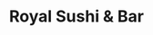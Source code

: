 ---
layout: place
title: "Royal Sushi & Bar"
permalink: /louisiana/new-orleans/royal-sushi-bar.html
stateAbbr: LA
stateName: Louisiana
cityName: New Orleans
seo:
  name: "Royal Sushi & Bar"
  type: Restaurant
  links: http://www.royalsushinola.com/
description: "Royal Sushi & Bar serves delicious sushi in New Orleans, Louisiana. Try fresh Japanese dishes for a great dining experience. "
place_id: ChIJExCguxmmIIYR7r_EsdB-wnc
photos:
  - name: >-
      places/ChIJExCguxmmIIYR7r_EsdB-wnc/photos/AeeoHcI9gLO3uF-cJ0Q_YtupvAoy6fAREVyglkqTdQz0D3UGBrMmXA_MJjhaEn72ORKF2MDzZXsR675Nkot8la7t6tSpSm9hH6WXhAUAusht3Xm2PzI5CDBmoDyWD0_I03b5WassyYP2T1QBcWxpLXhA3DesLLP8JYyu608nNprZIc5PZsD-A7nkkPDfzHBU_ht4mWw507gHOHoLFep4cpjWV6N3dUP48cgHatlLAPc5TrwbRl5gMK31dbM6ap_tQJ7Q_LElsb3KAqSEYTefyatVo-yDEGtluUP9vDnmvZzBkUMC8w
    widthPx: 960
    heightPx: 540
    authorAttributions:
      - displayName: Royal Sushi & Bar
        uri: https://maps.google.com/maps/contrib/113955011078733709527
        photoUri: >-
          https://lh3.googleusercontent.com/a/ACg8ocLJLAeycBed7sBq5vQqGkeuidhYVY3Fb23kDc6eaeLfItPOog=s100-p-k-no-mo
    flagContentUri: >-
      https://www.google.com/local/imagery/report/?cb_client=maps_api_places.places_api&image_key=!1e10!2sAF1QipPhvhx0ubB0eBNh5clptPah-_BIHulR9VSvW7rg&hl=en-US
    googleMapsUri: >-
      https://www.google.com/maps/place//data=!3m4!1e2!3m2!1sAF1QipPhvhx0ubB0eBNh5clptPah-_BIHulR9VSvW7rg!2e10!4m2!3m1!1s0x8620a619bba01013:0x77c27ed0b1c4bfee
  - name: >-
      places/ChIJExCguxmmIIYR7r_EsdB-wnc/photos/AeeoHcKpJ3V3opHL5W7BZUsAQzsVdq6R4Nft1A9ty0dNohMzC-Dc_iuHDCtG7KUWKLNUGXOzVslUyS9fEyYcEyGMTomEB20kKirqjXJkk4NXqcVdWGY9azZlh73fQOvaLLHNUYmFN4r8crKdxl5r-UiM6tfxktdTgTxpJH19enYwKST1dAEMJkDR4Ygrw_ejVjFBXrKw8cjk1AQqiSFBH5qRc2LrC17h0w2GGatNADHg8d-dNZ-yFjDAumzNIYOLsrK47yfJR15Iqcet1SfS06_lgZ2KS8CNptF3m-sUg0odnBfFJrmQ9TcvYPU8Lhlx-zYhBoczQR4rdDc2U6xjgcuIMBzYR6DdGu-lnERkLfvwSnSjOnvqVyANaVKbofSjUEMweJN997S3XBWSFN8CK--qOvmgBVV_YJDGPbxZ-wou0Bg
    widthPx: 2122
    heightPx: 1891
    authorAttributions:
      - displayName: Ravenous Rat King
        uri: https://maps.google.com/maps/contrib/117070034919898250736
        photoUri: >-
          https://lh3.googleusercontent.com/a-/ALV-UjXOO9UyrAUAliN5dpCBQ3tvPq8JK4aj8m-Bm0Ne0wNRn_K4Aroayg=s100-p-k-no-mo
    flagContentUri: >-
      https://www.google.com/local/imagery/report/?cb_client=maps_api_places.places_api&image_key=!1e10!2sCIHM0ogKEICAgIDGwPaDGg&hl=en-US
    googleMapsUri: >-
      https://www.google.com/maps/place//data=!3m4!1e2!3m2!1sCIHM0ogKEICAgIDGwPaDGg!2e10!4m2!3m1!1s0x8620a619bba01013:0x77c27ed0b1c4bfee
  - name: >-
      places/ChIJExCguxmmIIYR7r_EsdB-wnc/photos/AeeoHcJA5zlFZY6DTRJ4B3PnrKHJ6-tuWkWckvK89BwCA1-VUcFbgQ9IxjEybcpFfXodRKhyV7eTMGT3q-K5V5kUiAdvuLh23PNdAlQmc66dtm-h8imPvKnY2j_XY276c6PFYTDJ3Sktu0_hiR-Egsw8oIEUAOTSh-s4CMzJcwTes2RT1vw_VTo4XPBFzanaA6UyiUq-70NrCq88wLzuA5z2osA-3JweJTiVOquedabsn7sy1C7nADsNvVZBeXenYsDyv-SioTl9u9nITEqkH5FoC0flnyZC98S-WTgu2iVIXIVkSrllDlBFENwvqWe2Q8ILe2Voz9Alto7nuaY2nuMUYi5t2tu5XJvnTuJgZf1ckHugHF3HkhnYIHNxc6iZPaNJtB2MczXMnwAWvNgt8FTjJyX0J0p-jIfdNTQ6QenWfZyfpg
    widthPx: 3000
    heightPx: 4000
    authorAttributions:
      - displayName: Charnese Zanders
        uri: https://maps.google.com/maps/contrib/111602903152393318732
        photoUri: >-
          https://lh3.googleusercontent.com/a-/ALV-UjWVFUsOjejSukhg0WB3qUTswUGAc78Ho4kIZ3U7yKFZ3NKY03G67Q=s100-p-k-no-mo
    flagContentUri: >-
      https://www.google.com/local/imagery/report/?cb_client=maps_api_places.places_api&image_key=!1e10!2sCIHM0ogKEICAgIC9gJGFIA&hl=en-US
    googleMapsUri: >-
      https://www.google.com/maps/place//data=!3m4!1e2!3m2!1sCIHM0ogKEICAgIC9gJGFIA!2e10!4m2!3m1!1s0x8620a619bba01013:0x77c27ed0b1c4bfee
  - name: >-
      places/ChIJExCguxmmIIYR7r_EsdB-wnc/photos/AeeoHcJMbgK9pPUggScncj9LgCgtnMo3mo6tBzQZi42REx1AX3-yNMTlHOjzJDAGPaAda1EFvx8qWnt-CXN_avlhU0FLKcyLwLHxlKHdzKy8WIaqx-Q1Gl2CU75mMW3sNYzAzrv89Caxtu07s35IJn3AAzanEkj64V7KVE5xs8LfYx4TBrEbrVFSoTPhA08HR-ethaxE8JsYKs-TKNGC8O21_ir-R6qA3xR_MkNljCYUpFli0cineUyMKy3l2ncr7yQ3DlwM2Bwipr-ZB_a9lrCFukUbzeMMCpRg1rJX4i3XwrHOwAEWKhI-JB4PjDdfS_brpmnx0qaWo5dKwPlmlEJLru3SapOM-KVpkbgg8ljsZ_0LItnkPVjTVt3stRYHvoI624XW_tEWajvSecu_d6M6BEB-nlpKamlzB6u1SZBrQJGtOVI
    widthPx: 4080
    heightPx: 3072
    authorAttributions:
      - displayName: Chad Dunivent
        uri: https://maps.google.com/maps/contrib/103309649785018363071
        photoUri: >-
          https://lh3.googleusercontent.com/a-/ALV-UjUyl8LhL5wukgBbNK4N4PJfFH9VbuEI4Tagf-D2bq5JwQ-OxQRRgg=s100-p-k-no-mo
    flagContentUri: >-
      https://www.google.com/local/imagery/report/?cb_client=maps_api_places.places_api&image_key=!1e10!2sCIHM0ogKEICAgIC_wojg8gE&hl=en-US
    googleMapsUri: >-
      https://www.google.com/maps/place//data=!3m4!1e2!3m2!1sCIHM0ogKEICAgIC_wojg8gE!2e10!4m2!3m1!1s0x8620a619bba01013:0x77c27ed0b1c4bfee
  - name: >-
      places/ChIJExCguxmmIIYR7r_EsdB-wnc/photos/AeeoHcKRkqD-_yM8PpeAM-x8Wd_crBbiL5yBObCP5DlvQEhOz4V1zEYWFrGLu-3LLmiO8kkVEcSVsTHoqXwkYIAZkDN_oH3mHOeM9o35WVwU72MZnx7pjRDfHoDFBUPrXG4eZY080Ob6jLfAVmSDji9RYbU6xN045ReFc3g-4vHw4jSJUivrDmEm6EXVHfB2DM8_4CIZGFPN0BHD-nYNumOEmKh93JgUGYjTpE8G8jCYqa0-k-ZhRPxOWUy3ITg80xFbdS7SLs2n82psFI9Ix8Ia1dDcmXwJUbwvt0H-qNQJJWpJQMLCL1iwSlfPdsUEbO2Rkci59bJF1NRBnuMYCAP0xM_zylp_Bgsla1i4weNhDWQU07uACrS7sE7m39Pk1mFSQCIsZFpekLmwSIIZVQUY4YO8wy10ZKObJ7D9uNDLFqSnqg
    widthPx: 3000
    heightPx: 4000
    authorAttributions:
      - displayName: Momma B
        uri: https://maps.google.com/maps/contrib/106127550529625820881
        photoUri: >-
          https://lh3.googleusercontent.com/a/ACg8ocKw1w8A8m4ryJp-jhnJOSjR6USQh7nmdG5Hmkki7jjalgBuJA=s100-p-k-no-mo
    flagContentUri: >-
      https://www.google.com/local/imagery/report/?cb_client=maps_api_places.places_api&image_key=!1e10!2sCIHM0ogKEICAgIDT7qbpJQ&hl=en-US
    googleMapsUri: >-
      https://www.google.com/maps/place//data=!3m4!1e2!3m2!1sCIHM0ogKEICAgIDT7qbpJQ!2e10!4m2!3m1!1s0x8620a619bba01013:0x77c27ed0b1c4bfee
  - name: >-
      places/ChIJExCguxmmIIYR7r_EsdB-wnc/photos/AeeoHcKL4aNgUd75UlJXCy2fK33KmlT9iwkdGQvQlrB63h5rS86w6L6BTKuzHfZPrO_l--bDJOzs3og0W1FFH_isqz09pVJ5P6xXk8hyjyU8KQFURYiElSu-_xKYhKCotdU7spbLATURun7ZRT0Bc-2wb_Si1gstf9IXIko6YlrgtPbC2LrukMVqwYwf-T9oamSyw8DtO2mSKaduvlOHi31lhHoqXJ23t15F3JFzBMzVh7RZOYknpYxsb37egYgk0S5D0sjDwmJZviYDxPWMV5CnpsFBtKjE8WZIHFwXOgeRCS2tXQRa9Ktf_Bg_X5x8w3ATluKM3N2lWGAJ6f3RoUiXR4miD96beTXR9g2lhGXCBnGLhepNjvlo1skX8Q4Myw0cJTsvRuXG_pn5rXDuv8D_7tMByQFRaFW1k_nnc5QmoXsaKM3g
    widthPx: 4080
    heightPx: 3072
    authorAttributions:
      - displayName: Brian Franco
        uri: https://maps.google.com/maps/contrib/108886738036918617900
        photoUri: >-
          https://lh3.googleusercontent.com/a-/ALV-UjV3TXQtV1IYetDPoeGGOdpcaHNJWwDd5NoNloLieul7S4VhcNgQ=s100-p-k-no-mo
    flagContentUri: >-
      https://www.google.com/local/imagery/report/?cb_client=maps_api_places.places_api&image_key=!1e10!2sCIHM0ogKEICAgID7nZWeuQE&hl=en-US
    googleMapsUri: >-
      https://www.google.com/maps/place//data=!3m4!1e2!3m2!1sCIHM0ogKEICAgID7nZWeuQE!2e10!4m2!3m1!1s0x8620a619bba01013:0x77c27ed0b1c4bfee
  - name: >-
      places/ChIJExCguxmmIIYR7r_EsdB-wnc/photos/AeeoHcIq7m7id8gpvz8JJaQ0TouSfQWVuClpRl8qIeQWzFM8KfFGpZvXe4kX9Inc2fmOufPsa6gE_C4Pg0EKiSzh2cm1KJhL3SJOhgezHO9knXw-Vyikh1wBfJopuq-ophkQbij1_MB0tEOMfj_guQ7iMFIyL84EiqA2Ap2HwEl686faTWVRoKjC0O0BwFAPs5lJkLc7zkus3EIyHx9AhsaE0GtjmcrNCgcSxnHvU016Yk2ZP9-8j-44j6X19sbgXpVaDtb1GZkdjpN29ivo1DNaCXmq-oX15mgi44rlQDEm_NGKXUiKDfTQCkYkgGbmy0IINfmdb3nlFQBWqSRPn9DKvvjpQSMG4ulPrdpeURkJIrb17kMdUiy-V1UMcoF2iKOIeWd64CAbdyBSH5YMy9zNhuwDajJJyFswvxi6JjYSJpmj-g
    widthPx: 3000
    heightPx: 4000
    authorAttributions:
      - displayName: Momma B
        uri: https://maps.google.com/maps/contrib/106127550529625820881
        photoUri: >-
          https://lh3.googleusercontent.com/a/ACg8ocKw1w8A8m4ryJp-jhnJOSjR6USQh7nmdG5Hmkki7jjalgBuJA=s100-p-k-no-mo
    flagContentUri: >-
      https://www.google.com/local/imagery/report/?cb_client=maps_api_places.places_api&image_key=!1e10!2sCIHM0ogKEICAgIDT7qbpTQ&hl=en-US
    googleMapsUri: >-
      https://www.google.com/maps/place//data=!3m4!1e2!3m2!1sCIHM0ogKEICAgIDT7qbpTQ!2e10!4m2!3m1!1s0x8620a619bba01013:0x77c27ed0b1c4bfee
  - name: >-
      places/ChIJExCguxmmIIYR7r_EsdB-wnc/photos/AeeoHcKZBxPRMtIWpgguNXfiLZel6uHX4mjjyekYwbljU-i8sAUln9NltPd7aWrCC-KC_XMQSOIpKGiBZTH7xsM2a7TtHmS8HfyGuCeF3keSD-PlTZKatT0gsPd2_B85Z6V3Fmf8oNWI8Xol3PHbSsxyShqEPglZbzBL8b0Ixc7m-N5lUTBpbll4iMzZMXv6JEQIDDqQiTd6yRYRFwzvirdsArEilDaJ3rCuAnpHn9saaQKjQpEFLp4r3-tBjHK7b9vKqh-Owmng595pr4yBicIaAw6kcXf17zH1GZuLj6DtO36Dh38vw7-u6cTEWeG6Rp2KpE7zlOqHWfNtgfQmSIrdL3_hFuHYLi1Bl4yl7LAz5B8vTVKiKPzvRu809Ec9jN-xVm99jZt3mwxQsyy7MXSZYL4eFpD_QSTW-KP9fFhEg1JmkjA
    widthPx: 3000
    heightPx: 4000
    authorAttributions:
      - displayName: Momma B
        uri: https://maps.google.com/maps/contrib/106127550529625820881
        photoUri: >-
          https://lh3.googleusercontent.com/a/ACg8ocKw1w8A8m4ryJp-jhnJOSjR6USQh7nmdG5Hmkki7jjalgBuJA=s100-p-k-no-mo
    flagContentUri: >-
      https://www.google.com/local/imagery/report/?cb_client=maps_api_places.places_api&image_key=!1e10!2sCIHM0ogKEICAgIDT7qbpzQE&hl=en-US
    googleMapsUri: >-
      https://www.google.com/maps/place//data=!3m4!1e2!3m2!1sCIHM0ogKEICAgIDT7qbpzQE!2e10!4m2!3m1!1s0x8620a619bba01013:0x77c27ed0b1c4bfee
  - name: >-
      places/ChIJExCguxmmIIYR7r_EsdB-wnc/photos/AeeoHcIQssdil4lXS330MlvqYX59fuC5zYQYOSmWSwrBlnADvkq5RYfUARtc5g__aP13XLmPrCxuuq_Lg4Lg_MgvmseAZcRhNgw2EFSNzn7e4tIKiOcByPZpn5xJBEiseSDTW5ES4suKBDZUL3oisS5Ow2PBlZ3lZw6jSlUM1_cMMstau6XZtxBv4AOocMbPjsIJA5jNLmNOpzE7R2IlveVQJD3wGqtdHWtQtkznQ8nxUIYYmaEAYon475AC6Mhdf9SgcbR27WWLXkzUBC_iOm0jioGaMQPv6bm5TK_zyIUzCL-CXJAft_2IB-SFBa62l03wo9_Rr0YOVOKzE9SUiOoTEojEeExRDdxQVxSwSFH8WFsg3CrMkVri0NqvxzK8TEVLoSddZzhJ1VrXgmfmN2Q4Z_RwtgHmik6yuqWq8qdBSuFT-GeX
    widthPx: 3000
    heightPx: 4000
    authorAttributions:
      - displayName: Momma B
        uri: https://maps.google.com/maps/contrib/106127550529625820881
        photoUri: >-
          https://lh3.googleusercontent.com/a/ACg8ocKw1w8A8m4ryJp-jhnJOSjR6USQh7nmdG5Hmkki7jjalgBuJA=s100-p-k-no-mo
    flagContentUri: >-
      https://www.google.com/local/imagery/report/?cb_client=maps_api_places.places_api&image_key=!1e10!2sCIHM0ogKEICAgIDT7qbpxQE&hl=en-US
    googleMapsUri: >-
      https://www.google.com/maps/place//data=!3m4!1e2!3m2!1sCIHM0ogKEICAgIDT7qbpxQE!2e10!4m2!3m1!1s0x8620a619bba01013:0x77c27ed0b1c4bfee
  - name: >-
      places/ChIJExCguxmmIIYR7r_EsdB-wnc/photos/AeeoHcLsoNgAOiUv11Ts5JbKovtoaqtbQNTuWH9TVzUvVU7cyPuzKDcFG5MdJwpObvxKHv2HTgpUUIeK7AO4P-By2ZpST4ynUB7LJLLfMp9ADrdl05XhWZHqbZwYo1JMVqwjyNX0SJJMOSwW3GnevhgjFA7T-IfX8HWJA1zG4DgPPAeoaV0iR9E_eKJiLmwiflRKcHsJNr4CDKwD3zeLfENj3YGSs2rEoBeZFBgHGGwHCumjimE-o6y77sVV1jjWeFlHZizT0NAXQebQ3Ow-OLD8MpmqAlwCar6rF4Fwokg0zxZxl6rGVQmmtma1hitjxSfHFCyQ3GfIiNlGsaLBd6MZ4nUKOmoHrQA-IkheZNRoufJDk-ELvWHDls4tmRPFX0Pym5HSlFANPO_PvZgrzP8CkVMQpYGaZBf6QzVeoIXC96N4V_ZB
    widthPx: 4000
    heightPx: 3000
    authorAttributions:
      - displayName: Austin Johnson
        uri: https://maps.google.com/maps/contrib/102695800872338245901
        photoUri: >-
          https://lh3.googleusercontent.com/a-/ALV-UjWCaOxhdCXtFIg8DUIJqdKri-yMm7NDQTq4WqMzOQwK5CXJnlhRwQ=s100-p-k-no-mo
    flagContentUri: >-
      https://www.google.com/local/imagery/report/?cb_client=maps_api_places.places_api&image_key=!1e10!2sCIHM0ogKEICAgIDJ_sP48AE&hl=en-US
    googleMapsUri: >-
      https://www.google.com/maps/place//data=!3m4!1e2!3m2!1sCIHM0ogKEICAgIDJ_sP48AE!2e10!4m2!3m1!1s0x8620a619bba01013:0x77c27ed0b1c4bfee
address: 1913 Royal St, New Orleans, LA 70116, USA
street: 1913 Royal St
city: New Orleans
state: LA
zip: '70116'
country: USA
neighborhood: Marigny
latitude: '29.964442'
longitude: '-90.059150'
accessibility_options:
  wheelchairAccessibleRestroom: true
  wheelchairAccessibleSeating: true
business_status: OPERATIONAL
name: Royal Sushi & Bar
google_maps_links:
  directionsUri: >-
    https://www.google.com/maps/dir//''/data=!4m7!4m6!1m1!4e2!1m2!1m1!1s0x8620a619bba01013:0x77c27ed0b1c4bfee!3e0
  placeUri: https://maps.google.com/?cid=8629599270796050414
  writeAReviewUri: >-
    https://www.google.com/maps/place//data=!4m3!3m2!1s0x8620a619bba01013:0x77c27ed0b1c4bfee!12e1
  reviewsUri: >-
    https://www.google.com/maps/place//data=!4m4!3m3!1s0x8620a619bba01013:0x77c27ed0b1c4bfee!9m1!1b1
  photosUri: >-
    https://www.google.com/maps/place//data=!4m3!3m2!1s0x8620a619bba01013:0x77c27ed0b1c4bfee!10e5
primary_type: Sushi Restaurant
opening_hours:
  regular: null
  current: null
secondary_opening_hours:
  regular:
    weekdayDescriptions: null
    type: null
  current:
    weekdayDescriptions: null
    type: null
phone: (504) 827-1900
price_level: PRICE_LEVEL_MODERATE
price_range: $20 &ndash; $30
rating: '4.6'
rating_count: 895
website: http://www.royalsushinola.com/
reviews: null
parking_options: null
payment_options: null
allow_dogs: null
curbside_pickup: null
delivery: null
dine_in: null
good_for_children: null
good_for_groups: null
good_for_sports: null
live_music: null
menu_for_children: null
outdoor_seating: null
reservable: null
restroom: null
serves_beer: null
serves_breakfast: null
serves_brunch: null
serves_cocktails: null
serves_coffee: null
serves_dinner: null
serves_dessert: null
serves_lunch: null
serves_vegetarian_food: null
serves_wine: null
takeout: null
summary: null

---